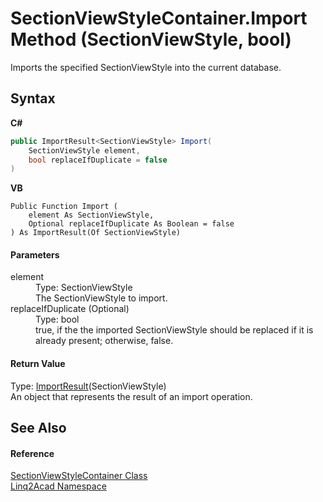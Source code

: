 # SectionViewStyleContainer.Import Method (SectionViewStyle, bool)
 

Imports the specified SectionViewStyle into the current database.

## Syntax

**C#**<br />
``` C#
public ImportResult<SectionViewStyle> Import(
	SectionViewStyle element,
	bool replaceIfDuplicate = false
)
```

**VB**<br />
``` VB
Public Function Import ( 
	element As SectionViewStyle,
	Optional replaceIfDuplicate As Boolean = false
) As ImportResult(Of SectionViewStyle)
```


#### Parameters
<dl><dt>element</dt><dd>Type: SectionViewStyle<br />The SectionViewStyle to import.</dd><dt>replaceIfDuplicate (Optional)</dt><dd>Type: bool<br />true, if the the imported SectionViewStyle should be replaced if it is already present; otherwise, false.</dd></dl>

#### Return Value
Type: <a href="T_Linq2Acad_ImportResult_1.md">ImportResult</a>(SectionViewStyle)<br />An object that represents the result of an import operation.

## See Also


#### Reference
<a href="T_Linq2Acad_SectionViewStyleContainer.md">SectionViewStyleContainer Class</a><br /><a href="N_Linq2Acad.md">Linq2Acad Namespace</a><br />
